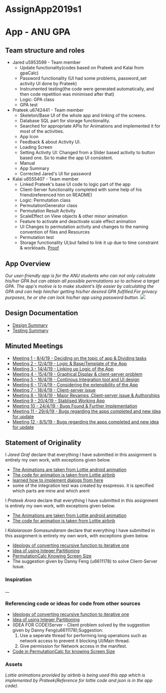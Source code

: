 # AssignApp2019s1
# App - ANU GPA

## Team structure and roles 
+ Jared u5953599 - Team member 
   + Update functionality(codes based on Prateek and Kalai from gpaCalc)
   + Password functionality (UI had some problems, password_set activity UI done by Prateek)
   + Instrumented testing(the code were generated automatically, and then code repetition  was minimised   after that)
   + Logic: GPA class  
   + GPA test 
+ Prateek u6742441 - Team member
   + Skeleton/Base UI of the whole app and linking of the screens. 
   + Database SQL part for storage functionality.
   + Searched for appropriate APIs for Animations and implemented it for most of the activities.
   + App Icon 
   + Feedback & about Activity UI.
   + Loading Screen 
   + Setting Activity UI:
     Changed from a Slider based activity to button based one. So to make the app UI consistent.
   + Manual
   + App Summary
   + Corrected Jared's UI for password
+ Kalai u6555407 - Team member
   + Linked Prateek's base UI code to logic part of the app
   + Client-Server functionality completed with some help of his friend(referenced him on README)
   + Logic: Permutation class
   + PermutationGenerator class
   + Permutation Result  Activity 
   + ScaleEffect on View objects  & other minor animation
   + Feature to activate and deactivate scale effect animation 
   + UI Changes to permutation activity and  changes to the naming convention of files and Resources
   + Permutation test
   + Storage functionality UI,but failed to link it up due to time constraint & workloads. [Proof](https://gitlab.cecs.anu.edu.au/u6555407/assignapp2019s1/commit/1bc1c28b3b24e1f4bc9ca3b8ef15c3ddf1707ea3)

## App Overview 

_Our user-friendly app is for the ANU students who can not only calculate his/her GPA but can obtain all possible permutations so to achieve a target GPA. The app's motive is_
_to make student's life easier by calculating the GPA and can help him/her getting his/her desired GPA fulfilled.For privacy purposes, he or she can lock his/her app using password button._
![](../Resources/AppGif.gif)

## Design Documentation 
+ [Design Summary](../Resources/DesignSummary.md)
+ [Testing Summary](../Resources/TestingSummary.md)

## Minuted Meetings
+ [Meeting 1 - 8/4/19 - Deciding on the topic of app & Dividing tasks](../Resources/Meeting1.md)
+ [Meeting 2 - 12/4/19 - Logic & Base/Template of the App](../Resources/Meeting2.md)
+ [Meeting 3 - 14/4/19 - Linking up Logic of the App](../Resources/Meeting3.md)
+ [Meeting 4 - 15/4/19 - Graphical Display & client-server problem](../Resources/Meeting4.md)
+ [Meeting 5 - 16/4/19 - Continous Integration tool and UI design](../Resources/Meeting5.md)
+ [Meeting 6 - 17/4/19 - Considering the extensibility of the App](../Resources/Meeting6.md)
+ [Meeting 7 - 18/4/19 - Client-server issue](../Resources/Meeting7.md)
+ [Meeting 8 - 19/4/19 - Major Revamps ,Client-server issue & Authorships](../Resources/Meeting8.md)
+ [Meeting 9 - 20/4/19 - Stablised Working App](../Resources/Meeting9.md)
+ [Meeting 10 - 24/4/19 - Bugs Found & Further Implementation](../Resources/Meeting10.md)
+ [Meeting 11 - 29/4/19 - Bugs regarding the apps completed and  new idea for update](../Resources/Meeting11.md)
+ [Meeting 12 - 8/5/19 - Bugs regarding the apps completed and  new idea for update](../Resources/Meeting12.md)


## Statement of Originality

I _Jared Graf_ declare that everything I have submitted in this
assignment is entirely my own work, with exceptions given below.
+ [The Animations are taken from Lottie android animation](https://lottiefiles.com/)
+ [The code for animation is taken from Lottie airbnb](https://airbnb.io/lottie/#/android)
+ [learned how to implement dialogs from here](https://developer.android.com/guide/topics/ui/dialogs.html)
+ some of the integration test was created by esspresso. it is specified which parts are mine and which arent

I _Prateek Arora_ declare that everything I have submitted in this
assignment is entirely my own work, with exceptions given below.
+ [The Animations are taken from Lottie android animation](https://lottiefiles.com/)
+ [The code for animation is taken from Lottie airbnb](https://airbnb.io/lottie/#/android)

I _Kalaiarasan Somasundaram_ declare that everything I have submitted in this
assignment is entirely my own work, with exceptions given below.
+ [Ideology of converting recursive function to iterative one](https://stackoverflow.com/questions/159590/way-to-go-from-recursion-to-iteration)
+ [Idea of using Integer Partitioning](https://stackoverflow.com/questions/7331093/getting-all-possible-sums-that-add-up-to-a-given-number)
+ [PermutationCalc Knowing Screen Size](https://stackoverflow.com/questions/4743116/get-screen-width-and-height-in-android)
+ The suggestion given by Danny Feng (u6611178) to solve Client-Server Issue.

### Inspiration

__

### Referencing code or ideas for code from other sources
+ [Ideology of converting recursive function to iterative one](https://stackoverflow.com/questions/159590/way-to-go-from-recursion-to-iteration) 
+ [Idea of using Integer Partitioning](https://stackoverflow.com/questions/7331093/getting-all-possible-sums-that-add-up-to-a-given-number)
+ (IDEA FOR CODE)Server - Client problem solved by the suggestion given by Danny Feng(u6611178);Suggestion: <br>
  1. Use a seperate thread for performing long operations such as network access
     to prevent it blocking UI/Main thread.
  2. Give permission for Network access in the manifest. <br>
+ [Code in PermutationCalc for knowing Screen Size](https://stackoverflow.com/questions/4743116/get-screen-width-and-height-in-android)


### Assets 

_Lottie animations provided by airbnb is being used this app which is implemented by Prateek(Reference for lottie code and json is in the app code)._

